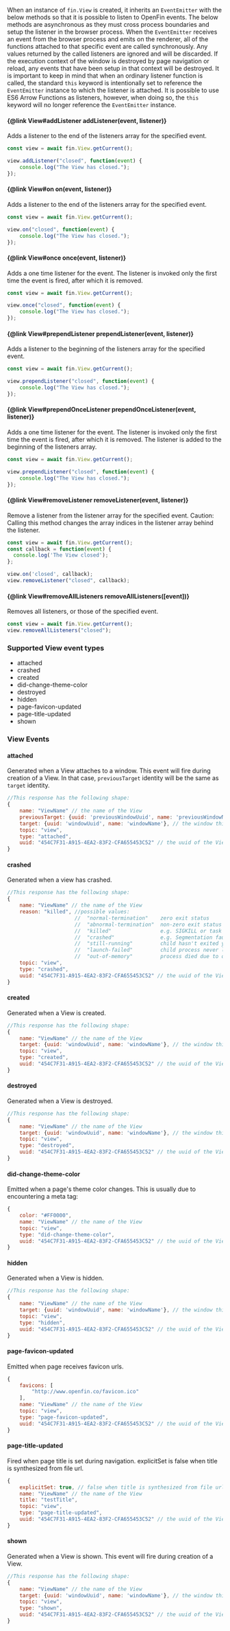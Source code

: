 When an instance of `fin.View` is created, it inherits an `EventEmitter` with the below methods so that it is possible to listen to OpenFin events. The below methods are asynchronous as they must cross process boundaries and setup the listener in the browser process.  When the `EventEmitter` receives an event from the browser process and emits on the renderer, all of the functions attached to that specific event are called synchronously.  Any values returned by the called listeners are ignored and will be discarded.  If the execution context of the window is destroyed by page navigation or reload, any events that have been setup in that context will be destroyed.
It is important to keep in mind that when an ordinary listener function is called, the standard `this` keyword is intentionally set to reference the `EventEmitter` instance to which the listener is attached.  It is possible to use ES6 Arrow Functions as listeners, however, when doing so, the `this` keyword will no longer reference the `EventEmitter` instance.

#### {@link View#addListener addListener(event, listener)}
Adds a listener to the end of the listeners array for the specified event.
```js
const view = await fin.View.getCurrent();

view.addListener("closed", function(event) {
    console.log("The View has closed.");
});
```

#### {@link View#on on(event, listener)}
Adds a listener to the end of the listeners array for the specified event.
```js
const view = await fin.View.getCurrent();

view.on("closed", function(event) {
    console.log("The View has closed.");
});
```

#### {@link View#once once(event, listener)}
Adds a one time listener for the event. The listener is invoked only the first time the event is fired, after which it is removed.
```js
const view = await fin.View.getCurrent();

view.once("closed", function(event) {
    console.log("The View has closed.");
});
```

#### {@link View#prependListener prependListener(event, listener)}
Adds a listener to the beginning of the listeners array for the specified event.
```js
const view = await fin.View.getCurrent();

view.prependListener("closed", function(event) {
    console.log("The View has closed.");
});
```

#### {@link View#prependOnceListener prependOnceListener(event, listener)}
Adds a one time listener for the event. The listener is invoked only the first time the event is fired, after which it is removed. The listener is added to the beginning of the listeners array.
```js
const view = await fin.View.getCurrent();

view.prependListener("closed", function(event) {
    console.log("The View has closed.");
});
```

#### {@link View#removeListener removeListener(event, listener)}
Remove a listener from the listener array for the specified event. Caution: Calling this method changes the array indices in the listener array behind the listener.
```js
const view = await fin.View.getCurrent();
const callback = function(event) {
  console.log('The View closed');
};

view.on('closed', callback);
view.removeListener("closed", callback);
```

#### {@link View#removeAllListeners removeAllListeners([event])}
Removes all listeners, or those of the specified event.
```js
const view = await fin.View.getCurrent();
view.removeAllListeners("closed");
```

### Supported View event types

* attached
* crashed
* created
* did-change-theme-color
* destroyed
* hidden
* page-favicon-updated
* page-title-updated
* shown

### View Events

#### attached
Generated when a View attaches to a window. This event will fire during creation of a View. In that case, `previousTarget` identity will be the same as `target` identity.
```js
//This response has the following shape:
{
    name: "ViewName" // the name of the View
    previousTarget: {uuid: 'previousWindowUuid', name: 'previousWindowName'}, // the window this View was previously attached to
    target: {uuid: 'windowUuid', name: 'windowName'}, // the window this View will attach to
    topic: "view",
    type: "attached",
    uuid: "454C7F31-A915-4EA2-83F2-CFA655453C52" // the uuid of the View
}
```

#### crashed
Generated when a view has crashed.
```js
//This response has the following shape:
{
    name: "ViewName" // the name of the View
    reason: "killed", //possible values:
                      //  "normal-termination"    zero exit status
                      //  "abnormal-termination"  non-zero exit status
                      //  "killed"                e.g. SIGKILL or task manager kill
                      //  "crashed"               e.g. Segmentation fault
                      //  "still-running"         child hasn't exited yet
                      //  "launch-failed"         child process never launched
                      //  "out-of-memory"         process died due to oom
    topic: "view",
    type: "crashed",
    uuid: "454C7F31-A915-4EA2-83F2-CFA655453C52" // the uuid of the View
}
```

#### created
Generated when a View is created.
```js
//This response has the following shape:
{
    name: "ViewName" // the name of the View
    target: {uuid: 'windowUuid', name: 'windowName'}, // the window this View will attach to
    topic: "view",
    type: "created",
    uuid: "454C7F31-A915-4EA2-83F2-CFA655453C52" // the uuid of the View
}
```

#### destroyed
Generated when a View is destroyed.
```js
//This response has the following shape:
{
    name: "ViewName" // the name of the View
    target: {uuid: 'windowUuid', name: 'windowName'}, // the window this View was attached to
    topic: "view",
    type: "destroyed",
    uuid: "454C7F31-A915-4EA2-83F2-CFA655453C52" // the uuid of the View
}
```

#### did-change-theme-color
Emitted when a page's theme color changes. This is usually due to encountering a meta tag: <meta name='theme-color' content='#ff0000'>
```js
{
    color: "#FF0000",
    name: "ViewName" // the name of the View
    topic: "view",
    type: "did-change-theme-color",
    uuid: "454C7F31-A915-4EA2-83F2-CFA655453C52" // the uuid of the View
}
```

#### hidden
Generated when a View is hidden.
```js
//This response has the following shape:
{
    name: "ViewName" // the name of the View
    target: {uuid: 'windowUuid', name: 'windowName'}, // the window this View is attached to
    topic: "view",
    type: "hidden",
    uuid: "454C7F31-A915-4EA2-83F2-CFA655453C52" // the uuid of the View
}
```

#### page-favicon-updated
Emitted when page receives favicon urls.
```js
{
    favicons: [
        "http://www.openfin.co/favicon.ico"
    ],
    name: "ViewName" // the name of the View
    topic: "view",
    type: "page-favicon-updated",
    uuid: "454C7F31-A915-4EA2-83F2-CFA655453C52" // the uuid of the View
}
```

#### page-title-updated
Fired when page title is set during navigation. explicitSet is false when title is synthesized from file url.
```js
{
    explicitSet: true, // false when title is synthesized from file url.
    name: "ViewName" // the name of the View
    title: "testTitle",
    topic: "view",
    type: "page-title-updated",
    uuid: "454C7F31-A915-4EA2-83F2-CFA655453C52" // the uuid of the View
}
```

#### shown
Generated when a View is shown. This event will fire during creation of a View.
```js
//This response has the following shape:
{
    name: "ViewName" // the name of the View
    target: {uuid: 'windowUuid', name: 'windowName'}, // the window this View is attached to
    topic: "view",
    type: "shown",
    uuid: "454C7F31-A915-4EA2-83F2-CFA655453C52" // the uuid of the View
}
```
